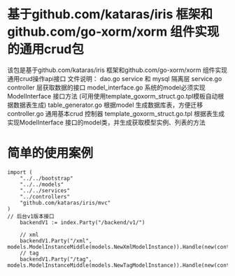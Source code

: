 # 基于github.com/kataras/iris 框架和github.com/go-xorm/xorm 组件实现的通用crud包
该包是基于github.com/kataras/iris 框架和github.com/go-xorm/xorm 组件实现通用crud操作api接口
文件说明：
dao.go service 和 mysql 隔离层
service.go controller 层获取数据的接口
model_interface.go  系统的model必须实现ModelInterface 接口方法 (可用使用template_goxorm_struct.go.tpl模板自动根据数据表生成)
table_generator.go 根据model 生成数据库表，方便迁移
controller.go 通用基本crud 控制器
template_goxorm_struct.go.tpl 根据表生成实现ModelInterface 接口的model类，并生成获取模型实例、列表的方法
# 简单的使用案例
```
import (
	"../../bootstrap"
	"../../models"
	"../../services"
	"../controllers"
	"github.com/kataras/iris/mvc"
)
// 后台v1版本接口
	backendV1 := index.Party("/backend/v1/")

	// xml
	backendV1.Party("/xml", models.ModelInstanceMiddle(models.NewXmlModelInstance)).Handle(new(controllers.BaseController))
	// tag
	backendV1.Party("/tag", models.ModelInstanceMiddle(models.NewTagModelInstance)).Handle(new(controllers.BaseController))
```